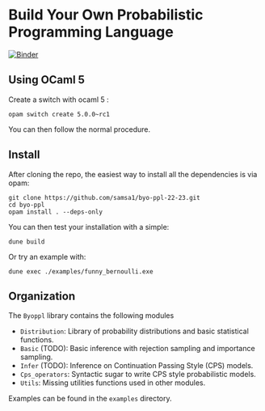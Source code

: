 # Build Your Own Probabilistic Programming Language

[![Binder](https://mybinder.org/badge_logo.svg)](https://mybinder.org/v2/gh/gbdrt/byo-ppl/HEAD)

## Using OCaml 5

Create a switch with ocaml 5 :

```
opam switch create 5.0.0~rc1
````

You can then follow the normal procedure.

## Install

After cloning the repo, the easiest way to install all the dependencies is via opam:
```
git clone https://github.com/samsa1/byo-ppl-22-23.git
cd byo-ppl
opam install . --deps-only
```

You can then test your installation with a simple:

```
dune build
```

Or try an example with:
```
dune exec ./examples/funny_bernoulli.exe
```

## Organization

The `Byoppl` library contains the following modules

- `Distribution`: Library of probability distributions and basic statistical functions.
- `Basic` (TODO): Basic inference with rejection sampling and importance sampling.
- `Infer` (TODO): Inference on Continuation Passing Style (CPS) models.
- `Cps_operators`: Syntactic sugar to write CPS style probabilistic models.
- `Utils`: Missing utilities functions used in other modules.

Examples can be found in the `examples` directory.

